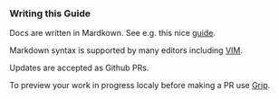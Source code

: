 ### Writing this Guide

Docs are written in Mardkown. See e.g. this nice [guide](https://guides.github.com/features/mastering-markdown/).

Markdown syntax is supported by many editors including [VIM](http://www.vim.org/).

Updates are accepted as Github PRs.

To preview your work in progress localy before making a PR use [Grip](https://github.com/joeyespo/grip).



